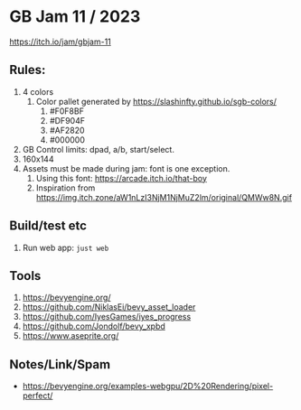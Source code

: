 # GB Jam 11 / 2023 

https://itch.io/jam/gbjam-11

## Rules:

1. 4 colors
    1. Color pallet generated by https://slashinfty.github.io/sgb-colors/
        1. #F0F8BF
        2. #DF904F
        3. #AF2820
        4. #000000
2. GB Control limits: dpad, a/b, start/select.
3. 160x144
4. Assets must be made during jam: font is one exception.
    1. Using this font: https://arcade.itch.io/that-boy
    2. Inspiration from https://img.itch.zone/aW1nLzI3NjM1NjMuZ2lm/original/QMWw8N.gif

## Build/test etc

1. Run web app: `just web`

## Tools

1. https://bevyengine.org/
2. https://github.com/NiklasEi/bevy_asset_loader
3. https://github.com/IyesGames/iyes_progress
4. https://github.com/Jondolf/bevy_xpbd
5. https://www.aseprite.org/

## Notes/Link/Spam

- https://bevyengine.org/examples-webgpu/2D%20Rendering/pixel-perfect/